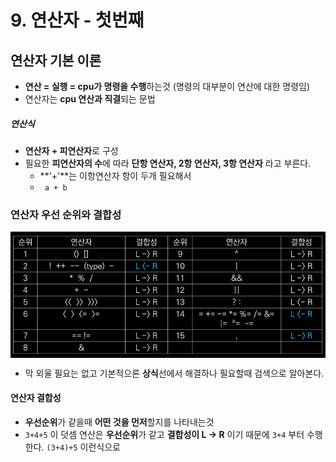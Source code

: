 # 9. 연산자 - 첫번째

## 연산자 기본 이론

- **연산 = 실행 = cpu가 명령을 수행**하는것
  (명령의 대부분이 연산에 대한 명령임)
- 연산자는 **cpu 연산과 직결**되는 문법

##### 연산식

- **연산자 + 피연산자**로 구성
- 필요한 **피연산자의 수**에 따라 **단항 연산자, 2항 연산자, 3항 연산자** 라고 부른다.
  - **'+'**는 이항연산자 항이 두개 필요해서
  - ` a + b`

### 연산자 우선 순위와 결합성

<div style="display: flex; align-items: flex-start;">
    <img src="./img/9-연산자_우선순위.png" style="zoom:90%;"/>
</div>

- 막 외울 필요는 없고 기본적으론 **상식**선에서 해결하나 필요할때 검색으로 알아본다.

#### 연산자 결합성

- **우선순위**가 같을때 **어떤 것을 먼저**할지를 나타내는것
- `3+4+5` 이 덧셈 연산은 **우선순위**가 같고 **결합성이 L -> R** 이기 때문에
  `3+4` 부터 수행한다. `(3+4)+5` 이런식으로
